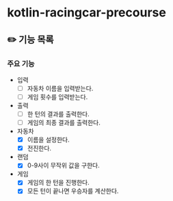 # kotlin-racingcar-precourse
## ✏️ 기능 목록
### 주요 기능
- 입력
    - [ ] 자동차 이름을 입력받는다.
    - [ ] 게임 횟수를 입력받는다.
- 출력
    - [ ] 한 턴의 결과를 출력한다.
    - [ ] 게임의 최종 결과를 출력한다.
- 자동차
    - [x] 이름을 설정한다.
    - [x] 전진한다.
- 랜덤
    - [x] 0-9사이 무작위 값을 구한다.
- 게임
    - [x] 게임의 한 턴을 진행한다.
    - [x] 모든 턴이 끝나면 우승자를 계산한다.
